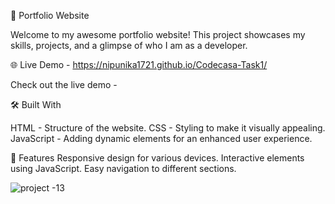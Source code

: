 🚀 Portfolio Website

Welcome to my awesome portfolio website! This project showcases my skills, projects, and a glimpse of who I am as a developer.

🌐 Live Demo - https://nipunika1721.github.io/Codecasa-Task1/

Check out the live demo -

🛠️ Built With

HTML - Structure of the website.
CSS - Styling to make it visually appealing.
JavaScript - Adding dynamic elements for an enhanced user experience.

🌟 Features
Responsive design for various devices.
Interactive elements using JavaScript.
Easy navigation to different sections.

![project -13](https://github.com/nipunika1721/Codecasa-Task1/assets/135405920/6e195720-3c50-4472-bfe2-edbb2867077d)
